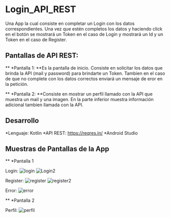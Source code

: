 # Login_API_REST

Una App la cual consiste en completar un Login con los datos correspondientes. 
Una vez que estén completos los datos y haciendo click en el botón se mostrará un Token en el caso de Login y mostrará un Id y un Token en el caso de Register.

## Pantallas de API REST:
** *Pantalla 1: **Es la pantalla de inicio. Consiste en solicitar los datos que brinda la API (mail y password) para brindarte un Token. Tambien en el caso de que no complete con los datos correctos enviará un mensaje de eror en la petición.

** *Pantalla 2: **Consiste en mostrar un perfil llamado con la API que muestra un mail y una imagen. En la parte inferior muestra información adicional tambien llamada con la API.

## Desarrollo
*Lenguaje: Kotlin
*API REST: https://reqres.in/
*Android Studio

## Muestras de Pantallas de la App

** *Pantalla 1

Login:
![login](https://user-images.githubusercontent.com/116289346/228954710-ba260914-752a-4b94-8e70-7e4da9cf7e11.png)
![Login2](https://user-images.githubusercontent.com/116289346/228954770-5ac744ae-e6e9-47ff-bf86-6cd47292b152.png)

Register:
![register](https://user-images.githubusercontent.com/116289346/228954841-088e4de8-1f5c-46c8-8fb4-9ba0802cd7c2.png)
![register2](https://user-images.githubusercontent.com/116289346/228954880-02a6be49-f459-41aa-8e8f-2614efef8af6.png)

Error:
![error](https://user-images.githubusercontent.com/116289346/228954942-7befdc47-d00b-4388-b096-8f9c344ee373.png)

** *Pantalla 2

Perfil:
![perfil](https://user-images.githubusercontent.com/116289346/228955017-5ec4ada3-b4b8-46b9-9d54-57fc9758ac73.png)
